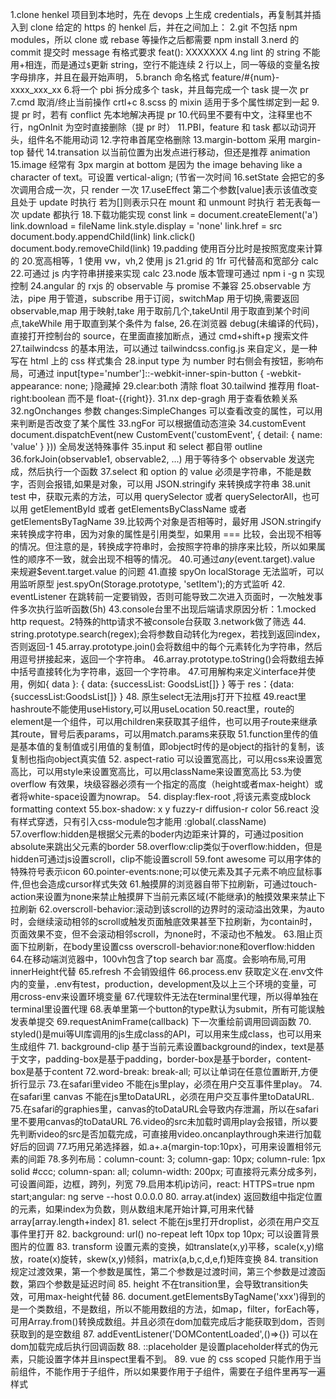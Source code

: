 1.clone henkel 项目到本地时，先在 devops 上生成 credentials，再复制其并插入到 clone 给定的 https 的 henkel 后，并在之间加上：
2.git 不包括 npm modules，所以 clone 或 rebase 等操作之后都需要 npm install
3.nerd 的 commit 提交时 message 有格式要求 feat(): XXXXXXX
4.ng lint 的 string 不能用+相连，而是通过`$`更新 string，空行不能连续 2 行以上，同一等级的变量名按字母排序，并且在最开始声明，
5.branch 命名格式 feature/#{num}-xxxx_xxx_xx 
6.将一个 pbi 拆分成多个 task，并且每完成一个 task 提一次 pr
7.cmd 取消/终止当前操作 crtl+c
8.scss 的 mixin 适用于多个属性绑定到一起 
9.提 pr 时，若有 conflict 先本地解决再提 pr 
10.代码里不要有中文，注释里也不行，ngOnInit 为空时直接删除（提 pr 时）
11.PBI，feature 和 task 都以动词开头，组件名不能用动词 
12.字符串首尾空格删除
13.margin-bottom 采用 margin-top 替代
14.transation 以当前位置为出发点进行移动，但还是推荐 animation
15.image 经常有 3px margin at bottom 是因为 the image behaving like a character of text。可设置 vertical-align; (节省一次时间
16.setState 会把它的多次调用合成一次，只 render 一次
17.useEffect 第二个参数[value]表示该值改变且处于 update 时执行
若为[]则表示只在 mount 和 unmount 时执行
若无表每一次 update 都执行 
18.下载功能实现
const link = document.createElement('a')
link.download = fileName
link.style.display = 'none'
link.href = src
document.body.appendChild(link)
link.click()
document.body.removeChild(link)
19.padding 使用百分比时是按照宽度来计算的 
20.宽高相等，1 使用 vw，vh,2 使用 js
21.grid 的 1fr 可代替高和宽部分 calc 
22.可通过 js 内字符串拼接来实现 calc
23.node 版本管理可通过 npm i -g n 实现控制
24.angular 的 rxjs 的 observable 与 promise 不兼容
25.observable 方法，pipe 用于管道，subscribe 用于订阅，switchMap 用于切换,需要返回 observable,map 用于映射,take 用于取前几个,takeUntil 用于取直到某个时间点,takeWhile 用于取直到某个条件为 false, 
26.在浏览器 debug(未编译的代码)，直接打开控制台的 source，在里面直接加断点，通过 cmd+shift+p 搜索文件
27.tailwindcss 的基本用法，可以通过 tailwindcss.config.js 来自定义，是一种写在 html 上的 css 样式集合
28.input type 为 number 时右侧会有按钮，影响布局，可通过 input[type='number']::-webkit-inner-spin-button {
-webkit-appearance: none;
}隐藏掉
29.clear:both 清除 float
30.tailwind 推荐用 float-right:boolean 而不是 float-{{right}}.
31.nx dep-gragh 用于查看依赖关系
32.ngOnchanges 参数 changes:SimpleChanges 可以查看改变的属性，可以用来判断是否改变了某个属性
33.ngFor 可以根据值动态渲染
34.customEvent
document.dispatchEvent(new CustomEvent('customEvent', { detail: { name: 'value' } }))
全局发送特殊事件
35.input 和 select 都自带 outline
36.forkJoin(observable1, observable2, ...) 用于等待多个 observable 发送完成，然后执行一个函数
37.select 和 option 的 value 必须是字符串，不能是数字，否则会报错,如果是对象，可以用 JSON.stringify 来转换成字符串
38.unit test 中，获取元素的方法，可以用 querySelector 或者 querySelectorAll，也可以用 getElementById 或者 getElementsByClassName 或者 getElementsByTagName 39.比较两个对象是否相等时，最好用 JSON.stringify 来转换成字符串，因为对象的属性是引用类型，如果用 === 比较，会出现不相等的情况。但注意的是，转换成字符串时，会按照字符串的排序来比较，所以如果属性的顺序不一致，就会出现不相等的情况。 
40.可通过$any($event.target).value 来规避$event.target.value 的问题 
41.直接 spyOn localStorage 无法监听，可以用监听原型 jest.spyOn(Storage.prototype, 'setItem');的方式监听 
42. eventListener 在跳转前一定要销毁，否则可能导致二次进入页面时，一次触发事件多次执行监听函数(5h) 
43.console台里不出现后端请求原因分析：1.mocked http request。2特殊的http请求不被console台获取 3.network做了筛选
44. string.prototype.search(regex);会将参数自动转化为regex，若找到返回index，否则返回-1
45.array.prototype.join()会将数组中的每个元素转化为字符串，然后用逗号拼接起来，返回一个字符串。
46.array.prototype.toString()会将数组去掉中括号直接转化为字符串，返回一个字符串。
47.可用解构来定义interface并使用，例如{ data }: { data: {successList: GoodsList[]} } 等于 res：{data:{successList:GoodsList[]} }
48. 原生select无法用js打开下拉框
49.react里hashroute不能使用useHistory,可以用useLocation
50.react里，route的element是一个组件，可以用children来获取其子组件，也可以用子route来继承其route，冒号后表params，可以用match.params来获取
51.function里传的值是基本值的复制值或引用值的复制值，即object时传的是object的指针的复制，该复制也指向object真实值
52. aspect-ratio 可以设置宽高比，可以用css来设置宽高比，可以用style来设置宽高比，可以用className来设置宽高比
53.为使 overflow 有效果，块级容器必须有一个指定的高度（height或者max-height）或者将white-space设置为nowrap。
54. display:flex-root ,将该元素变成block formatting context
55.box-shadow: x y fuzzy-r diffusion-r color
56.react 没有样式穿透，只有引入css-module包才能用 :global(.className)
57.overflow:hidden是根据父元素的boder内边距来计算的，可通过position absolute来跳出父元素的border
58.overflow:clip类似于overflow:hidden，但是hidden可通过js设置scroll，clip不能设置scroll
59.font awesome 可以用字体的特殊符号表示icon
60.pointer-events:none;可以使元素及其子元素不响应鼠标事件,但也会造成cursor样式失效
61.触摸屏的浏览器自带下拉刷新，可通过touch-action来设置为none来禁止触摸屏下当前元素区域(不能继承)的触摸效果来禁止下拉刷新
62.overscroll-behavior:滚动到该scroll的边界时的滚动溢出效果，为auto时，会继续滚动相邻的scroll或触发页面触底效果甚至下拉刷新，为contain时，页面效果不变，但不会滚动相邻scroll，为none时，不滚动也不触发。
63.阻止页面下拉刷新，在body里设置css overscroll-behavior:none和overflow:hidden
64.在移动端浏览器中，100vh包含了top search bar 高度。会影响布局,可用innerHeight代替
65.refresh 不会销毁组件
66.process.env 获取定义在.env文件内的变量，.env有test，production，development及以上三个环境的变量，可用cross-env来设置环境变量
67.代理软件无法在terminal里代理，所以得单独在terminal里设置代理
68.表单里第一个button的type默认为submit，所有可能误触发表单提交
69.requestAnimFrame(callback) 下一次重绘前调用回调函数
70. styled()是mui等UI库调用的js生成class的API，可以用来生成class，也可以用来生成组件
71. background-clip 基于当前元素设置background的index，text是基于文字，padding-box是基于padding，border-box是基于border，content-box是基于content
72.word-break: break-all; 可以让单词在任意位置断开,方便折行显示
73.在safari里video 不能在js里play，必须在用户交互事件里play。
74.在safari里 canvas 不能在js里toDataURL，必须在用户交互事件里toDataURL.
75.在safari的graphies里，canvas的toDataURL会导致内存泄漏，所以在safari里不要用canvas的toDataURL
76.video的src未加载时调用play会报错，所以要先判断video的src是否加载完成，可直接用video.oncanplaythrough来进行加载好后的回调
77.巧用兄弟选择器，如.a+.a{margin-top:10px}，可用来设置相邻元素的间距
78.多列布局：column-count: 3; column-gap: 10px; column-rule: 1px solid #ccc; column-span: all; column-width: 200px; 可直接将元素分成多列，可设置间距，边框，跨列，列宽
79.启用本机ip访问，react: HTTPS=true npm start;angular: ng serve --host 0.0.0.0
80. array.at(index) 返回数组中指定位置的元素，如果index为负数，则从数组末尾开始计算,可用来代替array[array.length+index]
81. select 不能在js里打开droplist，必须在用户交互事件里打开
82. background: url() no-repeat left 10px top 10px; 可以设置背景图片的位置
83. transform 设置元素的变换，如translate(x,y)平移，scale(x,y)缩放，roate(x)旋转，skew(x,y)倾斜，matrix(a,b,c,d,e,f)矩阵变换
84. transition 规定过渡效果，第一个参数是属性，第二个参数是过渡时间，第三个参数是过渡函数，第四个参数是延迟时间
85. height 不在transition里，会导致transition失效，可用max-height代替
86.  document.getElementsByTagName('xxx')得到的是一个类数组，不是数组，所以不能用数组的方法，如map，filter，forEach等，可用Array.from()转换成数组。并且必须在dom加载完成后才能获取到dom，否则获取到的是空数组
87.  addEventListener('DOMContentLoaded',()=>{}) 可以在dom加载完成后执行回调函数
88.  ::placeholder 是设置placeholder样式的伪元素，只能设置字体并且inspect里看不到。
89.  vue 的 css scoped 只能作用于当前组件，不能作用于子组件，所以如果要作用于子组件，需要在子组件里再写一遍样式

